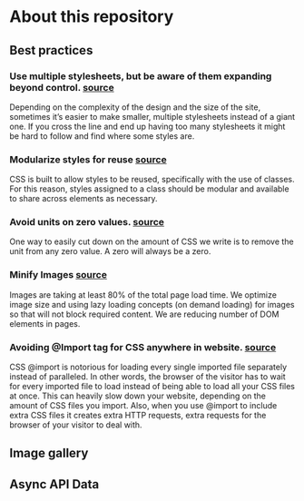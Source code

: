 # About this repository

## Best practices

### Use multiple stylesheets, but be aware of them expanding beyond control. [source](https://www.belatrixsf.com/blog/best-practices-for-front-end-coding/)
Depending on the complexity of the design and the size of the site, sometimes it’s easier to make smaller, multiple stylesheets instead of a giant one. If you cross the line and end up having too many stylesheets it might be hard to follow and find where some styles are.

### Modularize styles for reuse [source](https://www.belatrixsf.com/blog/best-practices-for-front-end-coding/)
CSS is built to allow styles to be reused, specifically with the use of classes. For this reason, styles assigned to a class should be modular and available to share across elements as necessary.

### Avoid units on zero values. [source](https://www.belatrixsf.com/blog/best-practices-for-front-end-coding/)
One way to easily cut down on the amount of CSS we write is to remove the unit from any zero value. A zero will always be a zero.

### Minify Images [source](https://www.quora.com/What-are-front-end-development-guidelines-and-best-practices)
Images are taking at least 80% of the total page load time. We optimize image size and using lazy loading concepts (on demand loading) for images so that will not block required content. We are reducing number of DOM elements in pages.

### Avoiding @Import tag for CSS anywhere in website. [source](https://varvy.com/pagespeed/avoid-css-import.html)
CSS @import is notorious for loading every single imported file separately instead of paralleled. In other words, the browser of the visitor has to wait for every imported file to load instead of being able to load all your CSS files at once. This can heavily slow down your website, depending on the amount of CSS files you import. Also, when you use @import to include extra CSS files it creates extra HTTP requests, extra requests for the browser of your visitor to deal with.

## Image gallery

## Async API Data
